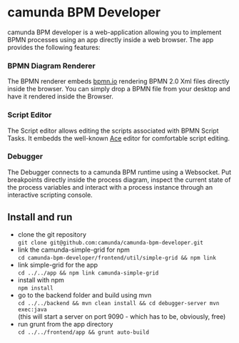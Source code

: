 # camunda BPM Developer

camunda BPM developer is a web-application allowing you to implement BPMN processes using an app directly inside a web browser.
The app provides the following features:

### BPMN Diagram Renderer

The BPMN renderer embeds [bpmn.io][bpmnio] rendering BPMN 2.0 Xml files directly inside the browser.
You can simply drop a BPMN file from your desktop and have it rendered inside the Browser.

### Script Editor

The Script editor allows editing the scripts associated with BPMN Script Tasks. It embedds the well-known [Ace][ace] editor for comfortable script editing.

### Debugger

The Debugger connects to a camunda BPM runtime using a Websocket. Put breakpoints directly inside the process diagram, 
inspect the current state of the process variables and interact with a process instance through an interactive scripting console.

## Install and run

- clone the git repository   
  `git clone git@github.com:camunda/camunda-bpm-developer.git`
- link the camunda-simple-grid for npm    
  `cd camunda-bpm-developer/frontend/util/simple-grid && npm link`
- link simple-grid for the app   
  `cd ../../app && npm link camunda-simple-grid`
- install with npm   
  `npm install`
- go to the backend folder and build using mvn   
  `cd ../../backend && mvn clean install && cd debugger-server mvn exec:java`   
  (this will start a server on port 9090 - which has to be, obviously, free)
- run grunt from the app directory   
  `cd ../../frontend/app && grunt auto-build`



[ace]: http://ace.c9.io
[bpmnio]: http://bpmn.io
